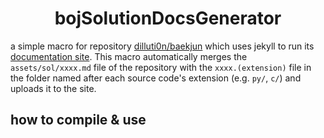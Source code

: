 # <center>bojSolutionDocsGenerator</center>
a simple macro for repository [dilluti0n/baekjun](https://github.com/dilluti0n/baekjun) which uses jekyll to run its [documentation site](https://dilluti0n.github.io/baekjun). This macro automatically merges the `assets/sol/xxxx.md` file of the repository with the `xxxx.(extension)` file in the folder named after each source code's extension (e.g. `py/`, `c/`) and uploads it to the site.

## how to compile & use
